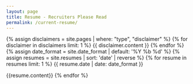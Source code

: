 ```yaml
---
layout: page
title: Resume - Recruiters Please Read
permalink: /current-resume/
---
```


{% assign disclaimers = site.pages | where: "type", "disclaimer" %}
{% for disclaimer in disclaimers limit: 1 %}
{{ disclaimer.content }}
{% endfor %}
{% assign date_format = site.date_format | default: '%Y %b %d' %}
{% assign resumes = site.resumes | sort: 'date' | reverse %}
{% for resume in resumes limit: 1 %}
{{ resume.date | date: date_format }}

{{resume.content}}
{% endfor %}
